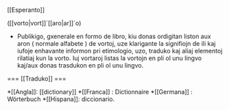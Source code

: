 [[Esperanto]]

([[vorto|vort]]´[[aro|ar]]´o)

* Publikigo, gxenerale en formo de libro, kiu donas ordigitan liston aux aron ( normale alfabete ) de vortoj, uze klarigante la signifiojn de ili kaj iufoje enhavante informon pri etimologio, uzo, traduko kaj aliaj elementoj rilatiaj kun la vorto. Iuj vortaroj listas la vortojn en pli ol unu lingvo kaj/aux donas trasdukon en pli ol unu lingvo.

=== [[Traduko]] ===

*[[Angla]]: [[dictionary]]
*[[Franca]] : Dictionnaire
*[[Germana]] : Wörterbuch
*[[Hispana]]: diccionario.